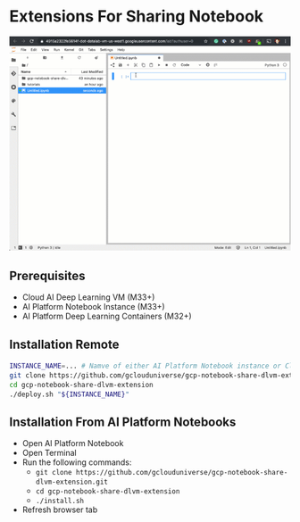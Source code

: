 # Extensions For Sharing Notebook

![](./example.gif)

## Prerequisites

* Cloud AI Deep Learning VM (M33+)
* AI Platform Notebook Instance (M33+)
* AI Platform Deep Learning Containers (M32+)

## Installation Remote

```bash
INSTANCE_NAME=... # Namve of either AI Platform Notebook instance or Cloud AI Deep Learning VM
git clone https://github.com/gclouduniverse/gcp-notebook-share-dlvm-extension.git --branch v0.2.0
cd gcp-notebook-share-dlvm-extension
./deploy.sh "${INSTANCE_NAME}"
```

## Installation From AI Platform Notebooks

* Open AI Platform Notebook
* Open Terminal
* Run the following commands:
   * ```git clone https://github.com/gclouduniverse/gcp-notebook-share-dlvm-extension.git```
   * ```cd gcp-notebook-share-dlvm-extension```
   * ```./install.sh```
* Refresh browser tab